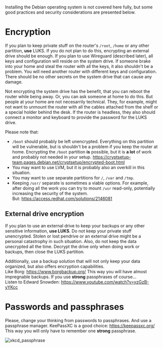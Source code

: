 Installing the Debian operating system is not covered here fully, but some good practices
and security considerations are presented below.

# Encryption

If you plan to keep private stuff on the router's `/root`, `/home` or any other partition,
**use** LUKS. If you do not plan to do this, encrypting an external drive should be enough.
If you plan to use Wireguard (described later), all keys and configuration will reside
on the system drive. If someone brake into your home and steal the router with all
the keys, it also shouldn't be a problem. You will need another router with different keys
and configuration. There should be no other secrets on the system drive that can cause any damage.

Not encrypting the system drive has the benefit, that you can reboot the router while being
away. Or, you can ask someone at home to do this. But people at your home are not necesarrily
technical. They, for example, might not want to unmount the router with all the cables
attached from the shelf or a special holder behind the desk. If the router is headless,
they also should connect a monitor and keyboard to provide the password for the LUKS drive.

Please note that:
* `/boot` should probably be left unencrypted. Everything on this partition will be vulnerable,
  but is shouldn't be a problem if you keep the router at home. Encrypting the `/boot` partition
  **is** possible, but it is **a lot** of work and probably not needed in your setup.
  https://cryptsetup-team.pages.debian.net/cryptsetup/encrypted-boot.html
* You may want to use LVM, but it is probably also an overkill in this situation.
* You may want to use separate partitions for `/`, `/var` and `/tmp`.
* Keeping `/usr/` separate is sometimes a viable options. For example, after doing all the work
  you can try to mount `/usr` read-only, potentially increasing the security of the system.  
  But: https://access.redhat.com/solutions/2146081
  
## External drive encryption

If you plan to use an external drive to keep your backups or any other sensitive information,
**use LUKS**. Do not keep your private stuff unencrypted. Stolen or lost pendrive or an external
drive might be a personal catastrophy in such situation. Also, do not keep the data unecrypted
all the time. Decrypt the drive only when doing work or backups, then close the LUKS partition.

Additionally, use a backup solution that will not only keep your data organized, but also
offers encryption capabilities.  
Like Borg: https://www.borgbackup.org/
This way you will have almost impregnable backups. If you use **strong** passphrases of course...  
Listen to Edward Snowden: https://www.youtube.com/watch?v=yzGzB-yYKcc

# Passwords and passphrases

Please, change your thinking from passwords to passphrases. And use a passphrase manager. KeePassXC
is a good choice: https://keepassxc.org/  
This way you will only have to remember one **strong** passphrase.

![xkcd_passphrase](https://imgs.xkcd.com/comics/password_strength.png)
